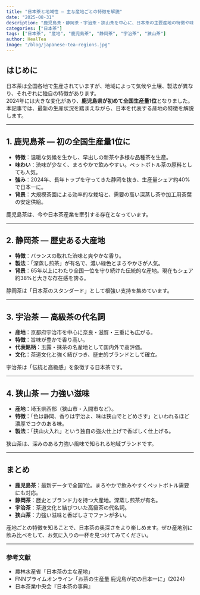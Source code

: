 ```yaml
---
title: "日本茶と地域性 ― 主な産地ごとの特徴を解説"
date: "2025-08-31"
description: "鹿児島茶・静岡茶・宇治茶・狭山茶を中心に、日本茶の主要産地の特徴や味わいの違いを最新データとともに紹介します。"
categories: ["日本茶"]
tags: ["日本茶", "産地", "鹿児島茶", "静岡茶", "宇治茶", "狭山茶"]
author: HealTea
image: "/blog/japanese-tea-regions.jpg"
---
```


## はじめに
日本茶は全国各地で生産されていますが、地域によって気候や土壌、製法が異なり、それぞれに独自の特徴があります。  
2024年には大きな変化があり、**鹿児島県が初めて全国生産量1位**となりました。  
本記事では、最新の生産状況を踏まえながら、日本を代表する産地の特徴を解説します。

---

## 1. 鹿児島茶 ― 初の全国生産量1位に
- **特徴**：温暖な気候を生かし、早出しの新茶や多様な品種茶を生産。  
- **味わい**：渋味が少なく、まろやかで飲みやすい。ペットボトル茶の原料としても人気。  
- **強み**：2024年、長年トップを守ってきた静岡を抜き、生産量シェア約40%で日本一に。  
- **背景**：大規模茶園による効率的な栽培と、需要の高い深蒸し茶や加工用茶葉の安定供給。  

鹿児島茶は、今や日本茶産業を牽引する存在となっています。

---

## 2. 静岡茶 ― 歴史ある大産地
- **特徴**：バランスの取れた渋味と爽やかな香り。  
- **製法**：「深蒸し煎茶」が有名で、濃い緑色とまろやかさが人気。  
- **背景**：65年以上にわたり全国一位を守り続けた伝統的な産地。現在もシェア約38%と大きな存在感を誇る。  

静岡茶は「日本茶のスタンダード」として根強い支持を集めています。

---

## 3. 宇治茶 ― 高級茶の代名詞
- **産地**：京都府宇治市を中心に奈良・滋賀・三重にも広がる。  
- **特徴**：旨味が豊かで香り高い。  
- **代表銘柄**：玉露・抹茶の名産地として国内外で高評価。  
- **文化**：茶道文化と強く結びつき、歴史的ブランドとして確立。  

宇治茶は「伝統と高級感」を象徴する日本茶です。

---

## 4. 狭山茶 ― 力強い滋味
- **産地**：埼玉県西部（狭山市・入間市など）。  
- **特徴**：「色は静岡、香りは宇治よ、味は狭山でとどめさす」といわれるほど濃厚でコクのある味。  
- **製法**：「狭山火入れ」という独自の強火仕上げで香ばしく仕上げる。  

狭山茶は、深みのある力強い風味で知られる地域ブランドです。

---

## まとめ
- **鹿児島茶**：最新データで全国1位。まろやかで飲みやすくペットボトル需要にも対応。  
- **静岡茶**：歴史とブランド力を持つ大産地。深蒸し煎茶が有名。  
- **宇治茶**：茶道文化と結びついた高級茶の代名詞。  
- **狭山茶**：力強い滋味と香ばしさでファンが多い。  

産地ごとの特徴を知ることで、日本茶の奥深さをより楽しめます。ぜひ産地別に飲み比べをして、お気に入りの一杯を見つけてみてください。  

---

### 参考文献
- 農林水産省「日本茶の主な産地」  
- FNNプライムオンライン「お茶の生産量 鹿児島が初の日本一に」(2024)  
- 日本茶業中央会『日本茶の事典』  
